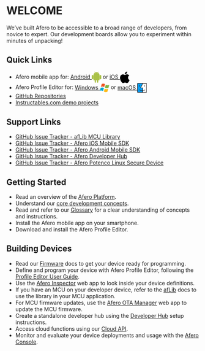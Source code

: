 # WELCOME

We’ve built Afero to be accessible to a broad range of developers, from novice to expert. Our development boards allow you to experiment within minutes of unpacking!

## Quick Links

* Afero mobile app for: [Android <img src="img/android.svg" alt="drawing" width="25" style="vertical-align:middle;margin:0px 0px;border:none">](https://play.google.com/store/apps/details?id=io.afero.tokui.prod.release) or [iOS <img src="img/apple.svg" alt="drawing" width="25" style="vertical-align:middle;margin:0px 0px;border:none">](https://apps.apple.com/us/app/afero-iot-platform/id1065087421?ls=1)
* Afero Profile Editor for: [Windows <img src="img/windows.svg" alt="drawing" width="25" style="vertical-align:middle;margin:0px 0px;border:none">](https://cdn.afero.io/latest-ape/win) or [macOS <img src="img/macos.svg" alt="drawing" width="25" style="vertical-align:middle;margin:0px 0px;border:none">](https://cdn.afero.io/latest-ape/mac)
* [GitHub Repositories](https://github.com/aferodeveloper)
* [Instructables.com demo projects](http://www.instructables.com/howto/afero)
<!---* [Afero Development Hardware - BUY HERE!](Hardware)-->

## Support Links

- [GitHub Issue Tracker - afLib MCU Library](https://github.com/aferodeveloper/afLib/issues)
- [GitHub Issue Tracker - Afero iOS Mobile SDK](https://github.com/aferodeveloper/AferoSwiftSDK/issues)
- [GitHub Issue Tracker - Afero Android Mobile SDK](https://github.com/aferodeveloper/AferoJavaSDK/issues)
- [GitHub Issue Tracker - Afero Developer Hub](https://github.com/aferodeveloper/developerhub/issues)
- [GitHub Issue Tracker - Afero Potenco Linux Secure Device](https://github.com/AferoCE/potenco/issues)

## Getting Started

- Read an overview of the [Afero Platform](/SystemOverview).
- Understand our [core development concepts](/CoreConcepts).
- Read and refer to our [Glossary](/Glossary) for a clear understanding of concepts and instructions.
- Install the Afero mobile app on your smartphone.
- Download and install the Afero Profile Editor.

## Building Devices

- Read our [Firmware](FW-API)  <!--- and [Hardware](/HWRef)---> docs to get your device ready for programming.
- Define and program your device with Afero Profile Editor, following the [Profile Editor User Guide](/Projects).
- Use the [Afero Inspector](/Inspector) web app to look inside your device definitions.
- If you have an MCU on your developer device, refer to the [afLib](/API-afLib) docs to use the library in your MCU application.
- For MCU firmware updates, use the [Afero OTA Manager](/OTAMgr) web app to update the MCU firmware.
- Create a standalone developer hub using the [Developer Hub](/StandaloneHub) setup instructions.
- Access cloud functions using our [Cloud API](/CloudAPIs).
- Monitor and evaluate your device deployments and usage with the [Afero Console](Console).